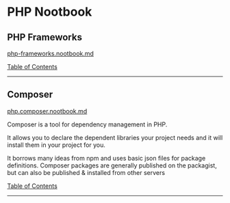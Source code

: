 # PHP Nootbook

## PHP Frameworks
[php-frameworks.nootbook.md](php-frameworks.nootbook.md)

[Table of Contents](TABLE-OF-CONTENTS.md#)

-------------------

## Composer
[php.composer.nootbook.md](php.composer.nootbook.md)

Composer is a tool for dependency management in PHP.

It allows you to declare the dependent libraries your project needs and it will install them in your project for you.

It borrows many ideas from npm and uses basic json files for package definitions.
Composer packages are generally published on the packagist, but can also be published & installed from other servers

[Table of Contents](TABLE-OF-CONTENTS.md#)

-------------------
